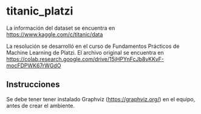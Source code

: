 # titanic_platzi

La información del dataset se encuentra en https://www.kaggle.com/c/titanic/data

La resolución se desarrolló en el curso de Fundamentos Prácticos de Machine Learning de Platzi. El archivo original se encuentra en https://colab.research.google.com/drive/15jHPYnFcJb8vKKvF-mocFDPWK67rWGdO

## Instrucciones

Se debe tener tener instalado Graphviz (https://graphviz.org/) en el equipo, antes de crear el ambiente.
